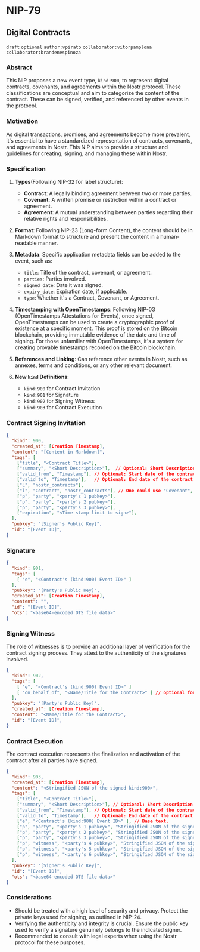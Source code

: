 NIP-79
======

Digital Contracts
-----------------

`draft` `optional` `author:vpirato` `collaborator:vitorpamplona` `collaborator:brandenespinoza`

### Abstract

This NIP proposes a new event type, `kind:900`, to represent digital contracts, covenants, and agreements within the Nostr protocol. These classifications are conceptual and aim to categorize the content of the contract. These can be signed, verified, and referenced by other events in the protocol.

### Motivation

As digital transactions, promises, and agreements become more prevalent, it's essential to have a standardized representation of contracts, covenants, and agreements in Nostr. This NIP aims to provide a structure and guidelines for creating, signing, and managing these within Nostr.

### Specification

1. **Types**(Following NIP-32 for label structure):
   - **Contract**: A legally binding agreement between two or more parties.
   - **Covenant**: A written promise or restriction within a contract or agreement.
   - **Agreement**: A mutual understanding between parties regarding their relative rights and responsibilities.

2. **Format**: Following NIP-23 (Long-form Content), the content should be in Markdown format to structure and present the content in a human-readable manner.

3. **Metadata**: Specific application metadata fields can be added to the event, such as:
   - `title`: Title of the contract, covenant, or agreement.
   - `parties`: Parties involved.
   - `signed_date`: Date it was signed.
   - `expiry_date`: Expiration date, if applicable.
   - `type`: Whether it's a Contract, Covenant, or Agreement.

4. **Timestamping with OpenTimestamps**: Following NIP-03 (OpenTimestamps Attestations for Events), once signed, OpenTimestamps can be used to create a cryptographic proof of existence at a specific moment. This proof is stored on the Bitcoin blockchain, providing immutable evidence of the date and time of signing. For those unfamiliar with OpenTimestamps, it's a system for creating provable timestamps recorded on the Bitcoin blockchain.

5. **References and Linking**: Can reference other events in Nostr, such as annexes, terms and conditions, or any other relevant document.

6. **New `kind` Definitions**: 
   - `kind:900` for Contract Invitation
   - `kind:901` for Signature
   - `kind:902` for Signing Witness
   - `kind:903` for Contract Execution

### Contract Signing Invitation

```json
{
  "kind": 900,
  "created_at": [Creation Timestamp],
  "content": "[Content in Markdown]",
  "tags": [
    ["title", "<Contract Title>"],
    ["summary", "<Short Description>"],  // Optional: Short Description for preview
    ["valid_from", "Timestamp"], // Optional: Start date of the contract 
    ["valid_to", "Timestamp"],   // Optional: End date of the contract 
    ["L", "nostr_contracts"],
    ["l", "Contract", "nostr_contracts"], // One could use "Covenant", "Agreement", or another type according to your specifications.
    ["p", "party", "<party's 1 pubkey>"],
    ["p", "party", "<party's 2 pubkey>"],
    ["p", "party", "<party's 3 pubkey>"],
    ["expiration", "<Time stamp limit to sign>"],
  ],
  "pubkey": "[Signer's Public Key]",
  "id": "[Event ID]",
}
```

### Signature

```json
{
  "kind": 901,
  "tags": [
    [ "e", "<Contract's (kind:900) Event ID>" ]
  ],
  "pubkey": "[Party's Public Key]",
  "created_at": [Creation Timestamp],
  "content": "",
  "id": "[Event ID]",
  "ots": "<base64-encoded OTS file data>"
}
```

### Signing Witness

The role of witnesses is to provide an additional layer of verification for the contract signing process. They attest to the authenticity of the signatures involved.

```json
{
  "kind": 902,
  "tags": [
    [ "e", "<Contract's (kind:900) Event ID>" ]
    [ "on_behalf_of", "<Name/Title for the Contract>" ] // optional for Power Of Attorney
  ],
  "pubkey": "[Party's Public Key]",
  "created_at": [Creation Timestamp],
  "content": "<Name/Title for the Contract>",
  "id": "[Event ID]",
}
```

### Contract Execution

The contract execution represents the finalization and activation of the contract after all parties have signed.

```json
{
  "kind": 903,
  "created_at": [Creation Timestamp],
  "content": "<Stringified JSON of the signed kind:900>",
  "tags": [
    ["title", "<Contract Title>"],
    ["summary", "<Short Description>"], // Optional: Short Description for preview
    ["valid_from", "Timestamp"], // Optional: Start date of the contract 
    ["valid_to", "Timestamp"],   // Optional: End date of the contract 
    ["e", "<Contract's (kind:900) Event ID>" ], // Base text. 
    ["p", "party", "<party's 1 pubkey>", "Stringified JSON of the signed kind:901"],
    ["p", "party", "<party's 2 pubkey>", "Stringified JSON of the signed kind:901"],
    ["p", "party", "<party's 3 pubkey>", "Stringified JSON of the signed kind:901"],
    ["p", "witness", "<party's 4 pubkey>", "Stringified JSON of the signed kind:902"],
    ["p", "witness", "<party's 5 pubkey>", "Stringified JSON of the signed kind:902"],
    ["p", "witness", "<party's 6 pubkey>", "Stringified JSON of the signed kind:902"]
  ],
  "pubkey": "[Signer's Public Key]",
  "id": "[Event ID]",
  "ots": "<base64-encoded OTS file data>"
}
```

### Considerations

- Should be treated with a high level of security and privacy. Protect the private keys used for signing, as outlined in NIP-24.
- Verifying the authenticity and integrity is crucial. Ensure the public key used to verify a signature genuinely belongs to the indicated signer.
- Recommended to consult with legal experts when using the Nostr protocol for these purposes.
